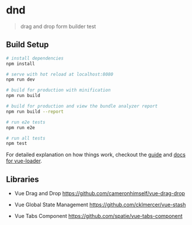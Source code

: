 # dnd

> drag and drop form builder test

## Build Setup

``` bash
# install dependencies
npm install

# serve with hot reload at localhost:8080
npm run dev

# build for production with minification
npm run build

# build for production and view the bundle analyzer report
npm run build --report

# run e2e tests
npm run e2e

# run all tests
npm test
```

For detailed explanation on how things work, checkout the [guide](http://vuejs-templates.github.io/webpack/) and [docs for vue-loader](http://vuejs.github.io/vue-loader).

## Libraries

- Vue Drag and Drop
https://github.com/cameronhimself/vue-drag-drop

- Vue Global State Management
https://github.com/cklmercer/vue-stash

- Vue Tabs Component
https://github.com/spatie/vue-tabs-component
